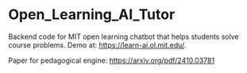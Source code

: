 # Open_Learning_AI_Tutor
Backend code for MIT open learning chatbot that helps students solve course problems. Demo at: https://learn-ai.ol.mit.edu/.

Paper for pedagogical engine: https://arxiv.org/pdf/2410.03781

